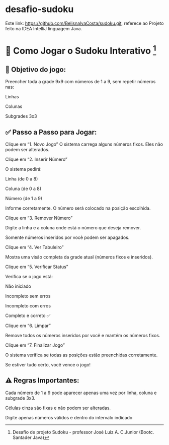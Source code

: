 # desafio-sudoku

Este link: https://github.com/BelisnalvaCosta/sudoku.git, referece ao Projeto feito na IDEA IntelliJ linguagem Java.

# 🧩 Como Jogar o Sudoku Interativo [^1]

## 🎯 Objetivo do jogo:
Preencher toda a grade 9x9 com números de 1 a 9, sem repetir números nas:

Linhas

Colunas

Subgrades 3x3

## ✅ Passo a Passo para Jogar:
Clique em “1. Novo Jogo”
O sistema carrega alguns números fixos. Eles não podem ser alterados.

Clique em “2. Inserir Número”

O sistema pedirá:

Linha (de 0 a 8)

Coluna (de 0 a 8)

Número (de 1 a 9)

Informe corretamente. O número será colocado na posição escolhida.

Clique em “3. Remover Número”

Digite a linha e a coluna onde está o número que deseja remover.

Somente números inseridos por você podem ser apagados.

Clique em “4. Ver Tabuleiro”

Mostra uma visão completa da grade atual (números fixos e inseridos).

Clique em “5. Verificar Status”

Verifica se o jogo está:

Não iniciado

Incompleto sem erros

Incompleto com erros

Completo e correto ✅

Clique em “6. Limpar”

Remove todos os números inseridos por você e mantém os números fixos.

Clique em “7. Finalizar Jogo”

O sistema verifica se todas as posições estão preenchidas corretamente.

Se estiver tudo certo, você vence o jogo!

## ⚠️ Regras Importantes:

Cada número de 1 a 9 pode aparecer apenas uma vez por linha, coluna e subgrade 3x3.

Células cinza são fixas e não podem ser alteradas.

Digite apenas números válidos e dentro do intervalo indicado

[^1]: Desafio de projeto Sudoku - professor José Luiz A. C.Junior (Bootc. Santader Java) 
